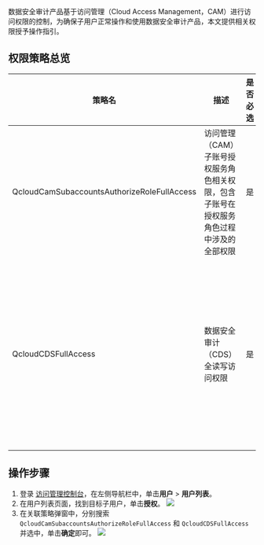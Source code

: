 数据安全审计产品基于访问管理（Cloud Access Management，CAM）进行访问权限的控制，为确保子用户正常操作和使用数据安全审计产品，本文提供相关权限授予操作指引。
## 权限策略总览
<table>
<thead>
<tr>
<th width="30%">策略名</th>
<th width="30%">描述</th>
<th width="10%">是否必选</th>
<th width="30%">说明</th>
</tr>
</thead>
<tbody><tr>
<td>QcloudCamSubaccountsAuthorizeRoleFullAccess</td>
<td>访问管理（CAM）子账号授权服务角色相关权限，包含子账号在授权服务角色过程中涉及的全部权限</td>
<td>是</td>
<td>角色授权相关权限</td>
</tr>
<tr>
<td>QcloudCDSFullAccess</td>
<td>数据安全审计（CDS）全读写访问权限</td>
<td>是</td>
<td>数据安全审计产品所有功能操作权限</td>
</tr>
</tbody></table>

## 操作步骤
1.	登录 [访问管理控制台](https://console.cloud.tencent.com/cam/overview)，在左侧导航栏中，单击**用户** > **用户列表**。
2.	在用户列表页面，找到目标子用户，单击**授权**。
![](https://qcloudimg.tencent-cloud.cn/raw/a488596fdeb7ae488a0b1ec20fb47976.jpg)
3. 在关联策略弹窗中，分别搜索 `QcloudCamSubaccountsAuthorizeRoleFullAccess` 和 `QcloudCDSFullAccess` 并选中，单击**确定**即可。
![](https://qcloudimg.tencent-cloud.cn/raw/7a6b4572db215c2789e760bc523d8a62.jpg)
